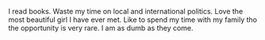 I read books. Waste my time on local and international politics. Love the most beautiful girl I have ever met. Like to spend my time with my family tho the opportunity is very rare. I am as dumb as they come.
